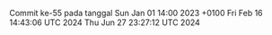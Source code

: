 Commit ke-55 pada tanggal Sun Jan 01 14:00 2023 +0100
Fri Feb 16 14:43:06 UTC 2024
Thu Jun 27 23:27:12 UTC 2024
